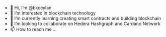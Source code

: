 - 👋 Hi, I’m @bkceylan
- 👀 I’m interested in blockchain technology  
- 🌱 I’m currently learning creating smart contracts and building blockchain
- 💞️ I’m looking to collaborate on Hedera Hashgraph and Cardano Network
- 📫 How to reach me ...

<!---
bkceylan/bkceylan is a ✨ special ✨ repository because its `README.md` (this file) appears on your GitHub profile.
You can click the Preview link to take a look at your changes.
--->
